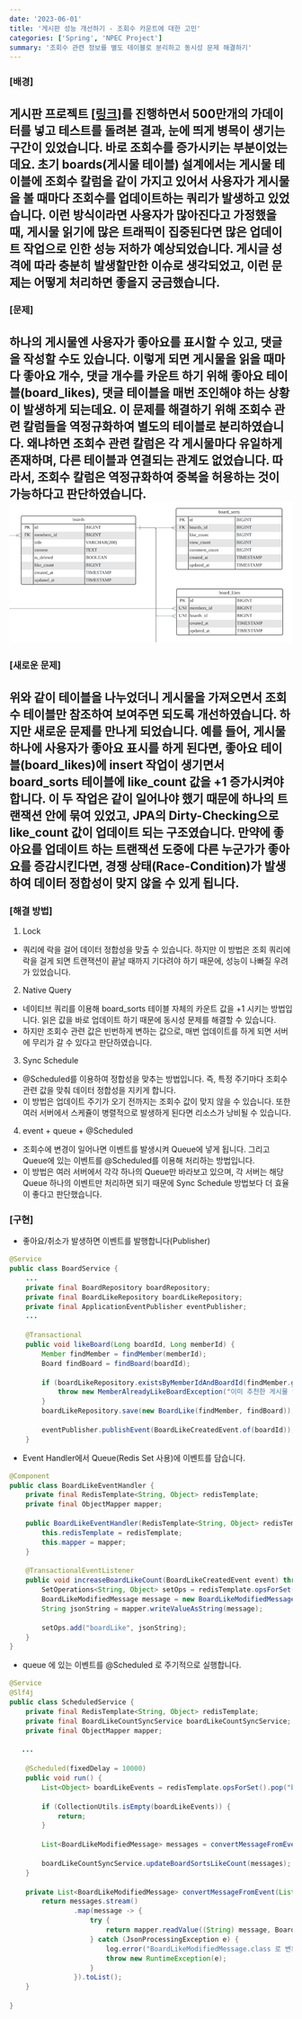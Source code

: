 ```yaml
---
date: '2023-06-01'
title: '게시판 성능 개선하기 - 조회수 카운트에 대한 고민'
categories: ['Spring', 'NPEC Project']
summary: '조회수 관련 정보를 별도 테이블로 분리하고 동시성 문제 해결하기'
---
```

### [배경]
게시판 프로젝트 [[링크]](https://github.com/hsw0905/NPEC)를 진행하면서 500만개의 가데이터를 넣고 테스트를 돌려본 결과, 눈에 띄게 병목이 생기는 구간이 있었습니다.
바로 조회수를 증가시키는 부분이었는데요. 초기 boards(게시물 테이블) 설계에서는 게시물 테이블에 조회수 칼럼을 같이 가지고 있어서 <strong>사용자가 게시물을 볼 때마다 조회수를 업데이트하는 쿼리가 발생하고 있었습니다.</strong>
이런 방식이라면 사용자가 많아진다고 가정했을 때, 게시물 읽기에 많은 트래픽이 집중된다면 많은 업데이트 작업으로 인한 성능 저하가 예상되었습니다. 
게시글 성격에 따라 충분히 발생할만한 이슈로 생각되었고, 이런 문제는 어떻게 처리하면 좋을지 궁금했습니다.
---
### [문제]
하나의 게시물엔 사용자가 좋아요를 표시할 수 있고, 댓글을 작성할 수도 있습니다. 이렇게 되면 게시물을 읽을 때마다
좋아요 개수, 댓글 개수를 카운트 하기 위해 좋아요 테이블(board_likes), 댓글 테이블을 매번 조인해야 하는 상황이 발생하게 되는데요.
이 문제를 해결하기 위해 <strong>조회수 관련 칼럼들을 역정규화하여 별도의 테이블로 분리하였습니다.</strong> 
왜냐하면 조회수 관련 칼럼은 각 게시물마다 유일하게 존재하며, 다른 테이블과 연결되는 관계도 없었습니다.
따라서, 조회수 칼럼은 역정규화하여 중복을 허용하는 것이 가능하다고 판단하였습니다.
![조회수 테이블 분리한 결과 - board_sorts Table](boards.png)
---
### [새로운 문제]
위와 같이 테이블을 나누었더니 게시물을 가져오면서 조회수 테이블만 참조하여 보여주면 되도록 개선하였습니다.
하지만 새로운 문제를 만나게 되었습니다.
예를 들어, 게시물 하나에 사용자가 좋아요 표시를 하게 된다면, 좋아요 테이블(board_likes)에 insert 작업이 생기면서 board_sorts 테이블에 like_count 값을 +1 증가시켜야 합니다.
이 두 작업은 같이 일어나야 했기 때문에 하나의 트랜잭션 안에 묶여 있었고, JPA의 Dirty-Checking으로 like_count 값이 업데이트 되는 구조였습니다.
만약에 좋아요를 업데이트 하는 트랜잭션 도중에 다른 누군가가 좋아요를 증감시킨다면, 경쟁 상태(Race-Condition)가 발생하여 데이터 정합성이 맞지 않을 수 있게 됩니다.
---
### [해결 방법]

1. Lock 
- 쿼리에 락을 걸어 데이터 정합성을 맞출 수 있습니다. 하지만 이 방법은 조회 쿼리에 락을 걸게 되면 트랜잭션이 끝날 때까지 기다려야 하기 때문에, 성능이 나빠질 우려가 있었습니다.  
2. Native Query
- 네이티브 쿼리를 이용해 board_sorts 테이블 자체의 카운트 값을 +1 시키는 방법입니다. 읽은 값을 바로 업데이트 하기 때문에 동시성 문제를 해결할 수 있습니다.
- 하지만 조회수 관련 값은 빈번하게 변하는 값으로, 매번 업데이트를 하게 되면 서버에 무리가 갈 수 있다고 판단하였습니다.
3. Sync Schedule
- @Scheduled를 이용하여 정합성을 맞추는 방법입니다. 즉, 특정 주기마다 조회수 관련 값을 맞춰 데이터 정합성을 지키게 합니다.
- 이 방법은 업데이트 주기가 오기 전까지는 조회수 값이 맞지 않을 수 있습니다. 또한 여러 서버에서 스케쥴이 병렬적으로 발생하게 된다면 리소스가 낭비될 수 있습니다.
4. event + queue + @Scheduled
- 조회수에 변경이 일어나면 이벤트를 발생시켜 Queue에 넣게 됩니다. 그리고 Queue에 있는 이벤트를 @Scheduled를 이용해 처리하는 방법입니다.
- 이 방법은 여러 서버에서 각각 하나의 Queue만 바라보고 있으며, 각 서버는 해당 Queue 하나의 이벤트만 처리하면 되기 때문에 Sync Schedule 방법보다 더 효율이 좋다고 판단했습니다.

### [구현]
- 좋아요/취소가 발생하면 이벤트를 발행합니다(Publisher)
```Java
@Service
public class BoardService {
    ...
    private final BoardRepository boardRepository;
    private final BoardLikeRepository boardLikeRepository;
    private final ApplicationEventPublisher eventPublisher;
    ...
    
    @Transactional
    public void likeBoard(Long boardId, Long memberId) {
        Member findMember = findMember(memberId);
        Board findBoard = findBoard(boardId);

        if (boardLikeRepository.existsByMemberIdAndBoardId(findMember.getId(), findBoard.getId())) {
            throw new MemberAlreadyLikeBoardException("이미 추천한 게시물 입니다.");
        }
        boardLikeRepository.save(new BoardLike(findMember, findBoard));

        eventPublisher.publishEvent(BoardLikeCreatedEvent.of(boardId));
    }
```
- Event Handler에서 Queue(Redis Set 사용)에 이벤트를 담습니다.
```Java
@Component
public class BoardLikeEventHandler {
    private final RedisTemplate<String, Object> redisTemplate;
    private final ObjectMapper mapper;

    public BoardLikeEventHandler(RedisTemplate<String, Object> redisTemplate, ObjectMapper mapper) {
        this.redisTemplate = redisTemplate;
        this.mapper = mapper;
    }

    @TransactionalEventListener
    public void increaseBoardLikeCount(BoardLikeCreatedEvent event) throws JsonProcessingException {
        SetOperations<String, Object> setOps = redisTemplate.opsForSet();
        BoardLikeModifiedMessage message = new BoardLikeModifiedMessage(event.getBoardId());
        String jsonString = mapper.writeValueAsString(message);

        setOps.add("boardLike", jsonString);
    }
}

```
- queue 에 있는 이벤트를 @Scheduled 로 주기적으로 실행합니다.
```Java
@Service
@Slf4j
public class ScheduledService {
    private final RedisTemplate<String, Object> redisTemplate;
    private final BoardLikeCountSyncService boardLikeCountSyncService;
    private final ObjectMapper mapper;

   ...

    @Scheduled(fixedDelay = 10000)
    public void run() {
        List<Object> boardLikeEvents = redisTemplate.opsForSet().pop("boardLike", 100);

        if (CollectionUtils.isEmpty(boardLikeEvents)) {
            return;
        }

        List<BoardLikeModifiedMessage> messages = convertMessageFromEvent(boardLikeEvents);

        boardLikeCountSyncService.updateBoardSortsLikeCount(messages);
    }

    private List<BoardLikeModifiedMessage> convertMessageFromEvent(List<Object> messages) {
        return messages.stream()
                .map(message -> {
                    try {
                        return mapper.readValue((String) message, BoardLikeModifiedMessage.class);
                    } catch (JsonProcessingException e) {
                        log.error("BoardLikeModifiedMessage.class 로 변환 에러. value: {}", message);
                        throw new RuntimeException(e);
                    }
                }).toList();
    }

}
```
